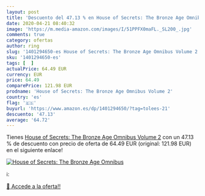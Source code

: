 ```yaml
---
layout: post
title: 'Descuento del 47.13 % en House of Secrets: The Bronze Age Omnibus'
date: 2020-04-21 08:40:32
image: 'https://m.media-amazon.com/images/I/51PPFX0maFL._SL200_.jpg'
comments: true
category: ofertas
author: ring
slug: '1401294650-es House of Secrets: The Bronze Age Omnibus Volume 2'
sku: '1401294650-es'
tags: [  ]
actualPrice: 64.49 EUR
currency: EUR
price: 64.49
comparePrice: 121.98 EUR
prodname: 'House of Secrets: The Bronze Age Omnibus Volume 2'
country: 'es'
flag: '🇪🇸'
buyurl: 'https://www.amazon.es/dp/1401294650/?tag=tolees-21'
descuento: '47.13'
average: '64.72'
---
```


Tienes [House of Secrets: The Bronze Age Omnibus Volume 2](https://www.amazon.es/dp/1401294650/?tag=tolees-21) con un 47.13 % de descuento con precio de oferta de 64.49 EUR (original: 121.98 EUR) en el siguiente enlace!

[![House of Secrets: The Bronze Age Omnibus](https://m.media-amazon.com/images/I/51PPFX0maFL._SL200_.jpg)](https://www.amazon.es/dp/1401294650/?tag=tolees-21)

ℹ️:


[🛒 Accede a la oferta!!](https://www.amazon.es/dp/1401294650/?tag=tolees-21)
